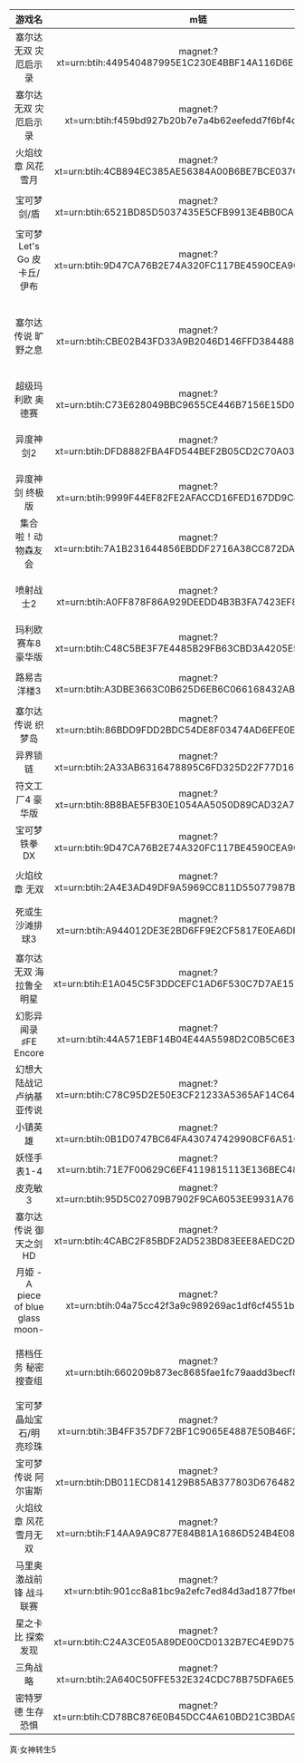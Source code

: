 游戏名|m链|说明
:-:|:-:|:-:
塞尔达无双 灾厄启示录|magnet:?xt=urn:btih:449540487995E1C230E4BBF14A116D6E1561A1F3|Hyrule Warriors Age of Calamity + Update 1.0.1 [NSZ]
塞尔达无双 灾厄启示录|magnet:?xt=urn:btih:f459bd927b20b7e7a4b62eefedd7f6bf4d05d809|Hyrule Warriors Age of Calamity + Update 1.2.1 + 3DLC [NSP]
火焰纹章 风花雪月|magnet:?xt=urn:btih:4CB894EC385AE56384A00B6BE7BCE037C70FC8CC|Fire Emblem Three Houses + update 1.2.0 + 6 DLC [NSP]
宝可梦 剑/盾|magnet:?xt=urn:btih:6521BD85D5037435E5CFB9913E4BB0CAEC6D130B|Pokemon Sword and Shield + Update 1.3.2 + 2DLC [NSZ]
宝可梦 Let's Go 皮卡丘/伊布|magnet:?xt=urn:btih:9D47CA76B2E74A320FC117BE4590CEA90D1DBC1B|Pokemon Let’s Go Collection + Update 1.0.2 (Eevee+Pikachu).nsp
塞尔达传说 旷野之息|magnet:?xt=urn:btih:CBE02B43FD33A9B2046D146FFD384488939F6232|The Legend of Zelda Breath of the Wild +[DLC Pack 1 The Master Trials][DLC Pack 2 The Champions Ballad]+update1.6.0 [NSP]
超级玛利欧 奥德赛|magnet:?xt=urn:btih:C73E628049BBC9655CE446B7156E15D0230B389E|Super Mario Odyssey + update 1.3.0 [NSP]
异度神剑2|magnet:?xt=urn:btih:DFD8882FBA4FD544BEF2B05CD2C70A03123F2D71|Xenoblade Chronicles 2 + Torna – The Golden Country + Update 2.1.0 + 7DLC [NSZ]
异度神剑 终极版|magnet:?xt=urn:btih:9999F44EF82FE2AFACCD16FED167DD9C4E30CBE9|Xenoblade Chronicles Definitive Edition + Update 1.1.2 [NSZ]
集合啦！动物森友会|magnet:?xt=urn:btih:7A1B231644856EBDDF2716A38CC872DA846D1085|Animal Crossing: New Horizons + Update 1.5.1 Incl. 2DLC [NSP] 
喷射战士2|magnet:?xt=urn:btih:A0FF878F86A929DEEDD4B3B3FA7423EF8F9D81CD|Splatoon 2 + Octo Expansion + DLC + Update 5.3.1 (EUR) [NSZ]
玛利欧赛车8 豪华版|magnet:?xt=urn:btih:C48C5BE3F7E4485B29FB63CBD3A4205E5431C2D9|Mario Kart 8 Deluxe+update 1.7.1 [NSP]
路易吉洋楼3|magnet:?xt=urn:btih:A3DBE3663C0B625D6EB6C066168432ABCF395F10|Luigis Mansion 3 + Update 1.4.0 + 2DLC[NSZ]
塞尔达传说 织梦岛|magnet:?xt=urn:btih:86BDD9FDD2BDC54DE8F03474AD6EFE0EF931F627|The Legend of Zelda Links Awakening + update 1.0.1 [NSZ]
异界锁链|magnet:?xt=urn:btih:2A33AB6316478895C6FD325D22F77D168ACBDF77|Astral Chain + update 1.0.1 [NSP]
符文工厂4 豪华版|magnet:?xt=urn:btih:8B8BAE5FB30E1054AA5050D89CAD32A767C4EA8F|Rune Factory 4 Special + Update 1.0.1 USA [NSZ]
宝可梦 铁拳DX|magnet:?xt=urn:btih:9D47CA76B2E74A320FC117BE4590CEA90D1DBC1B|Pokemon Torunament DX [NSP]
火焰纹章 无双|magnet:?xt=urn:btih:2A4E3AD49DF9A5969CC811D55077987B6A6F9806|Fire Emblem Warriors + update 1.5.0 + 5DLC [NSZ]
死或生 沙滩排球3|magnet:?xt=urn:btih:A944012DE3E2BD6FF9E2CF5817E0EA6DDA234662|Scarlet Dead or Alive Xtreme 3 – Scarlet +Update 1.0.5+(55DLC) [NSZ]
塞尔达无双 海拉鲁全明星|magnet:?xt=urn:btih:E1A045C5F3DDCEFC1AD6F530C7D7AE156CC97FDD|Hyrule Warriors Definitive Edition + update 1.0.1[NSP]
幻影异闻录♯FE Encore|magnet:?xt=urn:btih:44A571EBF14B04E44A5598D2C0B5C6E334EFFAEB|Tokyo Mirage Sessions FE Encore [NSZ]
幻想大陆战记 卢纳基亚传说|magnet:?xt=urn:btih:C78C95D2E50E3CF21233A5365AF14C64B72F1B4E|Brigandine The Legend of Runersia + v1.0.2 [NSZ]
小镇英雄|magnet:?xt=urn:btih:0B1D0747BC64FA430747429908CF6A51CECEB768|Little Town Hero + update 1.2.0[NSZ]
妖怪手表1-4|magnet:?xt=urn:btih:71E7F00629C6EF4119815113E136BEC48893C32F|Yo-kai Watch Collection (JAP) [NSZ]
皮克敏3|magnet:?xt=urn:btih:95D5C02709B7902F9CA6053EE9931A76631710B8|Pikmin 3 Deluxe (Full) [NSZ]
塞尔达传说 御天之剑HD|magnet:?xt=urn:btih:4CABC2F85BDF2AD523BD83EEE8AEDC2D60660D08|The Legend of Zelda: Skyward Sword HD [NSZ]
月姫 -A piece of blue glass moon-|magnet:?xt=urn:btih:04a75cc42f3a9c989269ac1df6cf4551bf54eebc|Tsukihime - A piece of blue glass moon - NSP
搭档任务 秘密搜查组|magnet:?xt=urn:btih:660209b873ec8685fae1fc79aadd3becf8e5ae82|Buddy Mission: BOND Base Game NSP (6.90 GB) Asia [010042F014A00000] [Ko, Zh, Tw]
宝可梦 晶灿宝石/明亮珍珠|magnet:?xt=urn:btih:3B4FF357DF72BF1C9065E4887E50B46F29243512|Pokémon Brilliant Diamond and Shining Pearl + Update 1.1.1 (Conv)[NSZ]
宝可梦传说 阿尔宙斯|magnet:?xt=urn:btih:DB011ECD814129B85AB377803D6764822E33F384|Pokemon Legends Arceus + Update 1.1.1 [NSZ]
火焰纹章 风花雪月无双|magnet:?xt=urn:btih:F14AA9A9C877E84B81A1686D524B4E0830246EEF|Fire Emblem Warriors Three Hopes + Update 1.0.1 [NSZ]
马里奥激战前锋 战斗联赛|magnet:?xt=urn:btih:901cc8a81bc9a2efc7ed84d3ad1877fbe08ad46b|Mario Strikers Battle League [XCI]
星之卡比 探索发现|magnet:?xt=urn:btih:C24A3CE05A89DE00CD0132B7EC4E9D75AB85A33C|Kirby and the Forgotten Land (Conv Full Game) [NSP]
三角战略|magnet:?xt=urn:btih:2A640C50FFE532E324CDC78B75DFA6E5A661E7F4|Triangle Strategy + Update 1.0.2 [NSP]
密特罗德 生存恐惧|magnet:?xt=urn:btih:CD78BC876E0B45DCC4A610BD21C3BDA9B920B617|Metroid Dread + Update 2.1.0 [NSZ]
真·女神转生5
